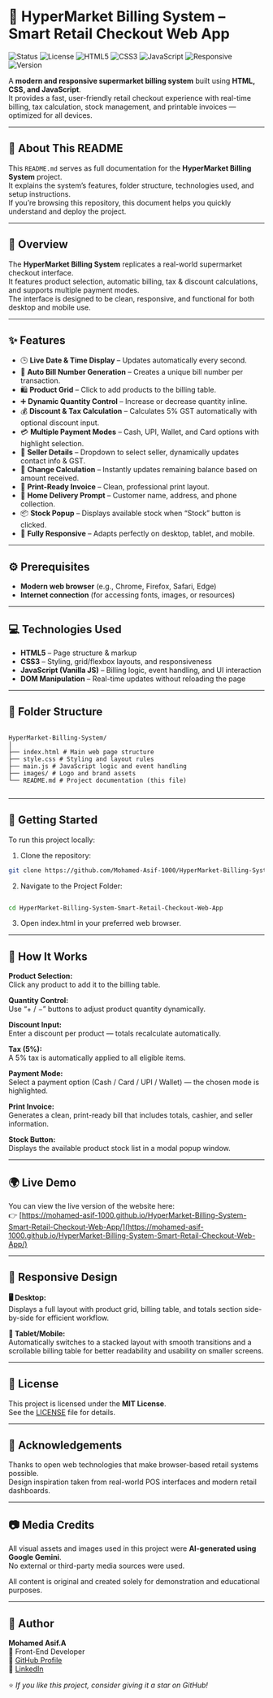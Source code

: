 # 🛒 HyperMarket Billing System – Smart Retail Checkout Web App

![Status](https://img.shields.io/badge/Status-Completed-brightgreen)
![License](https://img.shields.io/badge/License-MIT-green)
![HTML5](https://img.shields.io/badge/HTML5-orange)
![CSS3](https://img.shields.io/badge/CSS3-blue)
![JavaScript](https://img.shields.io/badge/JavaScript-yellow)
![Responsive](https://img.shields.io/badge/Responsive%20Design-success)
![Version](https://img.shields.io/badge/Version-1.0-lightgrey)

A **modern and responsive supermarket billing system** built using **HTML, CSS, and JavaScript**.  
It provides a fast, user-friendly retail checkout experience with real-time billing, tax calculation, stock management, and printable invoices — optimized for all devices.

---

## 📝 About This README

This `README.md` serves as full documentation for the **HyperMarket Billing System** project.  
It explains the system’s features, folder structure, technologies used, and setup instructions.  
If you’re browsing this repository, this document helps you quickly understand and deploy the project.

---

## 🧾 Overview

The **HyperMarket Billing System** replicates a real-world supermarket checkout interface.  
It features product selection, automatic billing, tax & discount calculations, and supports multiple payment modes.  
The interface is designed to be clean, responsive, and functional for both desktop and mobile use.

---

## ✨ Features

- 🕒 **Live Date & Time Display** – Updates automatically every second.  
- 🧾 **Auto Bill Number Generation** – Creates a unique bill number per transaction.  
- 🛍️ **Product Grid** – Click to add products to the billing table.  
- ➕ **Dynamic Quantity Control** – Increase or decrease quantity inline.  
- 💰 **Discount & Tax Calculation** – Calculates 5% GST automatically with optional discount input.  
- 💳 **Multiple Payment Modes** – Cash, UPI, Wallet, and Card options with highlight selection.  
- 🧍 **Seller Details** – Dropdown to select seller, dynamically updates contact info & GST.  
- 🧮 **Change Calculation** – Instantly updates remaining balance based on amount received.  
- 📄 **Print-Ready Invoice** – Clean, professional print layout.  
- 🚚 **Home Delivery Prompt** – Customer name, address, and phone collection.  
- 📦 **Stock Popup** – Displays available stock when “Stock” button is clicked.  
- 📱 **Fully Responsive** – Adapts perfectly on desktop, tablet, and mobile.

---

## ⚙️ Prerequisites

- **Modern web browser** (e.g., Chrome, Firefox, Safari, Edge)  
- **Internet connection** (for accessing fonts, images, or resources)

---

## 💻 Technologies Used

- **HTML5** – Page structure & markup  
- **CSS3** – Styling, grid/flexbox layouts, and responsiveness  
- **JavaScript (Vanilla JS)** – Billing logic, event handling, and UI interaction  
- **DOM Manipulation** – Real-time updates without reloading the page  

---

## 📂 Folder Structure

```

HyperMarket-Billing-System/
│
├── index.html # Main web page structure
├── style.css # Styling and layout rules
├── main.js # JavaScript logic and event handling
├── images/ # Logo and brand assets
└── README.md # Project documentation (this file)


```
---

## 🚀 Getting Started

To run this project locally:

1. Clone the repository:
```bash
git clone https://github.com/Mohamed-Asif-1000/HyperMarket-Billing-System-Smart-Retail-Checkout-Web-App.git
```

2. Navigate to the Project Folder:
```bash

cd HyperMarket-Billing-System-Smart-Retail-Checkout-Web-App
```

3. Open index.html in your preferred web browser.

---

## 🧮 How It Works

**Product Selection:**  
Click any product to add it to the billing table.

**Quantity Control:**  
Use “+ / −” buttons to adjust product quantity dynamically.

**Discount Input:**  
Enter a discount per product — totals recalculate automatically.

**Tax (5%):**  
A 5% tax is automatically applied to all eligible items.

**Payment Mode:**  
Select a payment option (Cash / Card / UPI / Wallet) — the chosen mode is highlighted.

**Print Invoice:**  
Generates a clean, print-ready bill that includes totals, cashier, and seller information.

**Stock Button:**  
Displays the available product stock list in a modal popup window.

---

## 🌍 Live Demo

You can view the live version of the website here:  
👉 [https://mohamed-asif-1000.github.io/HyperMarket-Billing-System-Smart-Retail-Checkout-Web-App/](https://mohamed-asif-1000.github.io/HyperMarket-Billing-System-Smart-Retail-Checkout-Web-App/)

---

## 📱 Responsive Design

**🖥️ Desktop:**  
Displays a full layout with product grid, billing table, and totals section side-by-side for efficient workflow.

**📱 Tablet/Mobile:**  
Automatically switches to a stacked layout with smooth transitions and a scrollable billing table for better readability and usability on smaller screens.

---

## 📝 License

This project is licensed under the **MIT License**.  
See the [LICENSE](LICENSE) file for details.

---

## 🙏 Acknowledgements

Thanks to open web technologies that make browser-based retail systems possible.  
Design inspiration taken from real-world POS interfaces and modern retail dashboards.

---

## 📷 Media Credits

All visual assets and images used in this project were **AI-generated using Google Gemini**.  
No external or third-party media sources were used.

All content is original and created solely for demonstration and educational purposes.

---

## 👤 Author

**Mohamed Asif.A**  
💼 Front-End Developer  
🔗 [GitHub Profile](https://github.com/Mohamed-Asif-1000>)  
🔗 [LinkedIn](https://www.linkedin.com/in/mohamed-asif-a-14162326atm)

⭐ *If you like this project, consider giving it a star on GitHub!*


